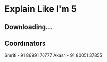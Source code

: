 # Explain Like I'm 5

## Downloading...

## Coordinators

Smriti - 91 86991 70777
Akash  - 91 80051 37855
